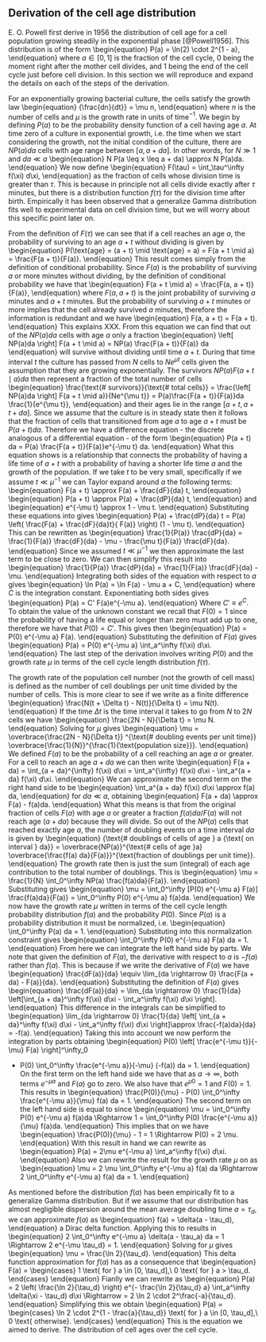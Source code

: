 ## Derivation of the cell age distribution 

E. O. Powell first derive in 1956 the distribution of cell age for a cell
population growing steadily in the exponential phase [@Powell1956]. This
distribution is of the form
\begin{equation}
P(a) = \ln(2) \cdot 2^{1 - a},
\end{equation}
where $a \in [0, 1]$ is the fraction of the cell cycle, 0 being the moment right
after the mother cell divides, and 1 being the end of the cell cycle just before
cell division. In this section we will reproduce and expand the details on each
of the steps of the derivation.

For an exponentially growing bacterial culture, the cells satisfy the growth law
\begin{equation}
{\frac{dn}{dt}} = \mu n,
\end{equation}
where $n$ is the number of cells and $\mu$ is the growth rate in units of
time$^{-1}$. We begin by defining $P(a)$ to be the probability density function
of a cell having age $a$. At time zero of a culture in exponential growth, i.e.
the time when we start considering the growth, not the initial condition of the
culture, there are $NP(a)da$ cells with age range between $[a, a + da]$. In
other words, for $N \gg 1$ and $da \ll a$
\begin{equation}
N P(a \leq x \leq a + da) \approx N P(a)da.
\end{equation}
We now define
\begin{equation}
F(\tau) = \int_\tau^\infty f(\xi) d\xi,
\end{equation}
as the fraction of cells whose division time is greater than $\tau$. This is
because in principle not all cells divide exactly after $\tau$ minutes, but
there is a distribution function $f(\tau)$ for the division time after birth.
Empirically it has been observed that a generalize Gamma distribution fits well
to experimental data on cell division time, but we will worry about this
specific point later on.

From the definition of $F(\tau)$ we can see that if a cell reaches an age $a$,
the probability of surviving to an age $a + t$ without dividing is given by
\begin{equation}
P(\text{age} = (a + t) \mid \text{age} = a) = F(a + t \mid a) =
\frac{F(a + t)}{F(a)}.
\end{equation}
This result comes simply from the definition of conditional probability. Since
$F(a)$ is the probability of surviving $a$ or more minutes without dividing, by
the definition of conditional probability we have that
\begin{equation}
F(a + t \mid a) = \frac{F(a, a + t)}{F(a)},
\end{equation}
where $F(a, a + t)$ is the joint probability of surviving $a$ minutes and $a +
t$ minutes. But the probability of surviving $a + t$ minutes or more implies
that the cell already survived $a$ minutes, therefore the information is
redundant and we have 
\begin{equation}
F(a, a + t) = F(a + t).
\end{equation}
This explains XXX. From this equation we can find that out of the $N P(a)da$
cells with age $a$ only a fraction
\begin{equation}
\left[ NP(a)da \right] F(a + t \mid a) = NP(a) \frac{F(a + t)}{F(a)} da
\end{equation}
will survive without dividing until time $a + t$. During that time interval $t$
the culture has passed from $N$ cells to $N e^{\mu t}$ cells given the
assumption that they are growing exponentially. The survivors $NP(a)F(a + t \mid
a)da$ then represent a fraction of the total number of cells
\begin{equation}
\frac{\text{\# survivors}}{\text{\# total cells}} =
\frac{\left[ NP(a)da \right] F(a + t \mid a)}{Ne^{\mu t}} =
  P(a)\frac{F(a + t)}{F(a)}da \frac{1}{e^{\mu t}},
\end{equation}
and their ages lie in the range $[a+t, a+t+da]$. Since we assume that the
culture is in steady state then it follows that the fraction of cells that
transitioned from age $a$ to age $a + t$ must be $P(a + t)da$. Therefore we have
a difference equation - the discrete analogous of a differential equation - of
the form
\begin{equation}
P(a + t) da = P(a) \frac{F(a + t)}{F(a)}e^{-\mu t} da.
\end{equation}
What this equation shows is a relationship that connects the probability of
having a life time of $a + t$ with a probability of having a shorter life time
$a$ and the growth of the population. If we take $t$ to be very small,
specifically if we assume $t \ll \mu^{-1}$ we can Taylor expand around $a$ the
following terms:
\begin{equation}
F(a + t) \approx F(a) + \frac{dF}{da} t,
\end{equation}
\begin{equation}
P(a + t) \approx P(a) + \frac{dP}{da} t,
\end{equation}
and
\begin{equation}
e^{-\mu t} \approx 1 - \mu t.
\end{equation}
Substituting these equations into gives
\begin{equation}
P(a) + \frac{dP}{da} t = P(a) \left( \frac{F(a) + \frac{dF}{da}t}{
  F(a)} \right) (1 - \mu t).
\end{equation}
This can be rewritten as
\begin{equation}
\frac{1}{P(a)} \frac{dP}{da} =
\frac{1}{F(a)} \frac{dF}{da} - \mu - \frac{\mu t}{F(a)} \frac{dF}{da}.
\end{equation}
Since we assumed $t \ll \mu^{-1}$ we then approximate the last term to be close
to zero. We can then simplify this result into
\begin{equation}
\frac{1}{P(a)} \frac{dP}{da} = \frac{1}{F(a)} \frac{dF}{da} - \mu.
\end{equation}
Integrating both sides of the equation with respect to $a$ gives
\begin{equation}
\ln P(a) = \ln F(a) - \mu a + C,
\end{equation}
where $C$ is the integration constant. Exponentiating both sides gives 
\begin{equation}
P(a) = C' F(a)e^{-\mu a}.
\end{equation}
Where $C' \equiv e^C$. To obtain the value of the unknown constant we recall
that $F(0) = 1$ since the probability of having a life equal or longer than zero
must add up to one, therefore we have that $P(0) = C'$. This gives then 
\begin{equation}
P(a) = P(0) e^{-\mu a} F(a).
\end{equation}
Substituting the definition of $F(a)$ gives
\begin{equation}
P(a) = P(0) e^{-\mu a} \int_a^\infty f(\xi) d\xi.
\end{equation}
The last step of the derivation involves writing $P(0)$ and the growth rate
$\mu$ in terms of the cell cycle length distribution $f(\tau)$.

The growth rate of the population cell number (not the growth of cell mass) is
defined as the number of cell doublings per unit time divided by the number of
cells. This is more clear to see if we write as a finite difference
\begin{equation}
\frac{N(t + \Delta t) - N(t)}{\Delta t} = \mu N(t).
\end{equation}
If the time $\Delta t$ is the time interval it takes to go from $N$ to $2N$
cells we have 
\begin{equation}
\frac{2N - N}{\Delta t} = \mu N.
\end{equation}
Solving for $\mu$ gives
\begin{equation}
\mu = \overbrace{\frac{2N - N}{\Delta t}}
^{\text{\# doubling events per unit time}}
\overbrace{\frac{1}{N}}^{\frac{1}{\text{population size}}}.
\end{equation}
We defined $F(a)$ to be the probability of a cell reaching an age $a$ or
greater. For a cell to reach an age $a + da$ we can then write
\begin{equation}
F(a + da) = \int_{a + da}^{\infty} f(\xi) d\xi
= \int_a^{\infty} f(\xi) d\xi - \int_a^{a + da} f(\xi) d\xi.
\end{equation}
We can approximate the second term on the right hand side to be
\begin{equation}
\int_a^{a + da} f(\xi) d\xi \approx f(a) da,
\end{equation}
for $da \ll a$, obtaining 
\begin{equation}
F(a + da) \approx F(a) - f(a)da.
\end{equation}
What this means is that from the original fraction of cells $F(a)$ with age $a$
or greater a fraction $f(a)da / F(a)$ will not reach age $(a + da)$ because they
will divide. So out of the $NP(a)$ cells that reached exactly age $a$, the
number of doubling events on a time interval $da$ is given by
\begin{equation}
{\text{\# doublings of cells of age } a {\text{ on interval } da}} =
  \overbrace{NP(a)}^{\text{\# cells of age }a}
  \overbrace{\frac{f(a) da}{F(a)}}^{\text{fraction of doublings per unit time}}.
\end{equation}
The growth rate then is just the sum (integral) of each age contribution
to the total number of doublings. This is
\begin{equation}
\mu = \frac{1}{N} \int_0^\infty NP(a) \frac{f(a)da}{F(a)}.
\end{equation}
Substituting gives
\begin{equation}
\mu = \int_0^\infty [P(0) e^{-\mu a} F(a)] \frac{f(a)da}{F(a)}
  = \int_0^\infty P(0) e^{-\mu a} f(a)da.
\end{equation}
We now have the growth rate $\mu$ written in terms of the cell cycle length
probability distribution $f(a)$ and the probability $P(0)$. Since $P(a)$ is a
probability distribution it must be normalized, i.e. 
\begin{equation}
\int_0^\infty P(a) da = 1.
\end{equation}
Substituting into this normalization constraint gives
\begin{equation}
\int_0^\infty P(0) e^{-\mu a} F(a) da = 1.
\end{equation}
From here we can
integrate the left hand side by parts. We note that given the definition
of $F(a)$, the derivative with respect to $a$ is $-f(a)$ rather than
$f(a)$. This is because if we write the derivative of $F(a)$ we have
\begin{equation}
\frac{dF(a)}{da} \equiv \lim_{da \rightarrow 0}
  \frac{F(a + da) - F(a)}{da}.
\end{equation}
Substituting the definition of $F(a)$ gives 
\begin{equation}
\frac{dF(a)}{da} = \lim_{da \rightarrow 0} \frac{1}{da}
\left[\int_{a + da}^\infty f(\xi) d\xi - \int_a^\infty f(\xi) d\xi \right].
\end{equation}
This difference in the integrals can be simplified to
\begin{equation}
\lim_{da \rightarrow 0} \frac{1}{da} \left[ \int_{a + da}^\infty f(\xi) d\xi -
  \int_a^\infty f(\xi) d\xi \right]\approx \frac{-f(a)da}{da} = -f(a).
\end{equation}
Taking this into account we now perform the integration by parts obtaining 
\begin{equation}
P(0) \left[ \frac{e^{-\mu t}}{-\mu} F(a) \right]^\infty_0
 - P(0) \int_0^\infty \frac{e^{-\mu a}}{-\mu} (-f(a)) da = 1.
\end{equation}
On the first term on the left hand side we have that as $a \rightarrow \infty$,
both terms $e^{-\mu a}$ and $F(a)$ go to zero. We also have that $e^{\mu 0} = 1$
and $F(0) = 1$. This results in
\begin{equation}
\frac{P(0)}{\mu} - P(0) \int_0^\infty \frac{e^{-\mu a}}{\mu} f(a) da = 1.
\end{equation}
The second term on the left hand side is equal to since
\begin{equation}
\mu = \int_0^\infty P(0) e^{-\mu a} f(a)da \Rightarrow
  1 = \int_0^\infty P(0) \frac{e^{-\mu a}}{\mu} f(a)da.
\end{equation}
This implies that on we have 
\begin{equation}
\frac{P(0)}{\mu} - 1 = 1 \Rightarrow P(0) = 2 \mu.
\end{equation}
With this result in hand we can rewrite as
\begin{equation}
P(a) = 2\mu e^{-\mu a} \int_a^\infty f(\xi) d\xi.
\end{equation}
Also we can rewrite the result for the growth rate $\mu$ on as
\begin{equation}
\mu = 2 \mu \int_0^\infty e^{-\mu a} f(a) da \Rightarrow
  2 \int_0^\infty e^{-\mu a} f(a) da = 1.
\end{equation}

As mentioned before the distribution $f(a)$ has been empirically fit to a
generalize Gamma distribution. But if we assume that our distribution has almost
negligible dispersion around the mean average doubling time $a = \tau_d$, we can
approximate $f(a)$ as
\begin{equation}
f(a) = \delta(a - \tau_d),
\end{equation}
a Dirac delta function. Applying this to results in 
\begin{equation}
2 \int_0^\infty e^{-\mu a} \delta(a - \tau_a) da = 1
  \Rightarrow 2 e^{-\mu \tau_d} = 1.
\end{equation}
Solving for $\mu$ gives
\begin{equation}
\mu = \frac{\ln 2}{\tau_d}.
\end{equation}
This delta function approximation for $f(a)$ has as a consequence that 
\begin{equation}
F(a) =
  \begin{cases}
    1 \text{ for } a \in [0, \tau_d],\\
    0 \text{ for } a > \tau_d.
  \end{cases}
\end{equation}
Fianlly we can rewrite as
\begin{equation}
P(a) = 2 \left( \frac{\ln 2}{\tau_d} \right)
e^{- \frac{\ln 2}{\tau_d} a} \int_a^\infty \delta(\xi - \tau_d) d\xi
\Rightarrow = 2 \ln 2 \cdot 2^\frac{-a}{\tau_d}.
\end{equation}
Simplifying this we obtain 
\begin{equation}
P(a) =
  \begin{cases}
    \ln 2 \cdot 2^{1 - \frac{a}{\tau_d}} \text{ for } a \in [0, \tau_d],\\
    0 \text{ otherwise}.
  \end{cases}
\end{equation}
This is the equation we aimed to derive. The distribution of cell ages over the
cell cycle.
